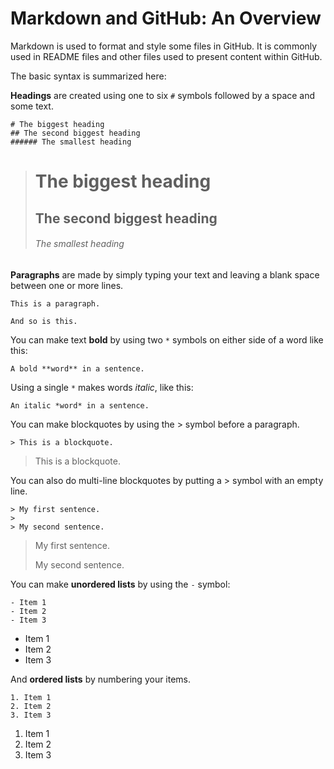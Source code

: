 # Markdown and GitHub: An Overview

Markdown is used to format and style some files in GitHub. It is commonly used in README files and other files used to present content within GitHub.

The basic syntax is summarized here:

**Headings** are created using one to six `#` symbols followed by a space and some text.

```
# The biggest heading
## The second biggest heading
###### The smallest heading
```


> # The biggest heading
> ## The second biggest heading
> ###### The smallest heading


**Paragraphs** are made by simply typing your text and leaving a blank space between one or more lines.

```
This is a paragraph.

And so is this.
```

You can make text **bold** by using two `*` symbols on either side of a word like this:

```
A bold **word** in a sentence.
```

Using a single `*` makes words *italic*, like this:

```
An italic *word* in a sentence.
```


You can make blockquotes by using the > symbol before a paragraph.

```
> This is a blockquote.
```

> This is a blockquote.

You can also do multi-line blockquotes by putting a > symbol with an empty line.

```
> My first sentence.
>
> My second sentence.
```

> My first sentence.
>
> My second sentence.

You can make **unordered lists** by using the `-` symbol:

```
- Item 1
- Item 2
- Item 3
```

- Item 1
- Item 2
- Item 3

And **ordered lists** by numbering your items.

```
1. Item 1
2. Item 2
3. Item 3
```

1. Item 1
2. Item 2
3. Item 3

